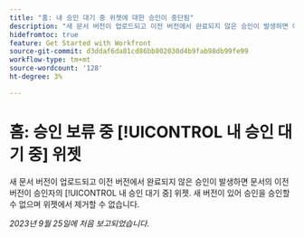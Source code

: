 ```yaml
---
title: "홈: 내 승인 대기 중 위젯에 대한 승인이 중단됨"
description: "새 문서 버전이 업로드되고 이전 버전에서 완료되지 않은 승인이 발생하면 이전 문서 버전이 승인자의 내 승인 대기 위젯에서 멈춥니다. 새 버전이 있어 승인을 승인할 수 없으며 위젯에서 제거할 수 없습니다."
hidefromtoc: true
feature: Get Started with Workfront
source-git-commit: d3ddaf6da81cd86bb802030d4b9fab98db99fe99
workflow-type: tm+mt
source-wordcount: '128'
ht-degree: 3%

---
```



# 홈: 승인 보류 중 [!UICONTROL 내 승인 대기 중] 위젯

<!--on WF and WFP TOCs-->

새 문서 버전이 업로드되고 이전 버전에서 완료되지 않은 승인이 발생하면 문서의 이전 버전이 승인자의 [!UICONTROL 내 승인 대기 중] 위젯. 새 버전이 있어 승인을 승인할 수 없으며 위젯에서 제거할 수 없습니다.

_2023년 9월 25일에 처음 보고되었습니다._
